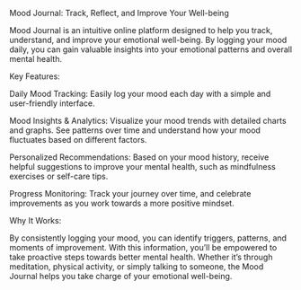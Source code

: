 Mood Journal: Track, Reflect, and Improve Your Well-being

Mood Journal is an intuitive online platform designed to help you track, understand, and improve your emotional well-being. By logging your mood daily, you can gain valuable insights into your emotional patterns and overall mental health.

Key Features:

Daily Mood Tracking: Easily log your mood each day with a simple and user-friendly interface.

Mood Insights & Analytics: Visualize your mood trends with detailed charts and graphs. See patterns over time and understand how your mood fluctuates based on different factors.

Personalized Recommendations: Based on your mood history, receive helpful suggestions to improve your mental health, such as mindfulness exercises or self-care tips.

Progress Monitoring: Track your journey over time, and celebrate improvements as you work towards a more positive mindset.

Why It Works:

By consistently logging your mood, you can identify triggers, patterns, and moments of improvement. With this information, you’ll be empowered to take proactive steps towards better mental health. Whether it’s through meditation, physical activity, or simply talking to someone, the Mood Journal helps you take charge of your emotional well-being.
